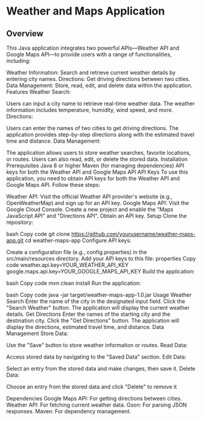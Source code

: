 # Weather and Maps Application
## Overview
This Java application integrates two powerful APIs—Weather API and Google Maps API—to provide users with a range of functionalities, including:

Weather Information: Search and retrieve current weather details by entering city names.
Directions: Get driving directions between two cities.
Data Management: Store, read, edit, and delete data within the application.
Features
Weather Search:

Users can input a city name to retrieve real-time weather data.
The weather information includes temperature, humidity, wind speed, and more.
Directions:

Users can enter the names of two cities to get driving directions.
The application provides step-by-step directions along with the estimated travel time and distance.
Data Management:

The application allows users to store weather searches, favorite locations, or routes.
Users can also read, edit, or delete the stored data.
Installation
Prerequisites
Java 8 or higher
Maven (for managing dependencies)
API keys for both the Weather API and Google Maps API
API Keys
To use this application, you need to obtain API keys for both the Weather API and Google Maps API. Follow these steps:

Weather API:
Visit the official Weather API provider's website (e.g., OpenWeatherMap) and sign up for an API key.
Google Maps API:
Visit the Google Cloud Console.
Create a new project and enable the "Maps JavaScript API" and "Directions API".
Obtain an API key.
Setup
Clone the repository:

bash
Copy code
git clone https://github.com/yourusername/weather-maps-app.git
cd weather-maps-app
Configure API keys:

Create a configuration file (e.g., config.properties) in the src/main/resources directory.
Add your API keys to this file:
properties
Copy code
weather.api.key=YOUR_WEATHER_API_KEY
google.maps.api.key=YOUR_GOOGLE_MAPS_API_KEY
Build the application:

bash
Copy code
mvn clean install
Run the application:

bash
Copy code
java -jar target/weather-maps-app-1.0.jar
Usage
Weather Search
Enter the name of the city in the designated input field.
Click the "Search Weather" button.
The application will display the current weather details.
Get Directions
Enter the names of the starting city and the destination city.
Click the "Get Directions" button.
The application will display the directions, estimated travel time, and distance.
Data Management
Store Data:

Use the "Save" button to store weather information or routes.
Read Data:

Access stored data by navigating to the "Saved Data" section.
Edit Data:

Select an entry from the stored data and make changes, then save it.
Delete Data:

Choose an entry from the stored data and click "Delete" to remove it

Dependencies
Google Maps API: For getting directions between cities.
Weather API: For fetching current weather data.
Gson: For parsing JSON responses.
Maven: For dependency management.
